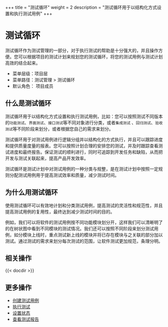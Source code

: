 +++
title = "测试循环"
weight = 2
description = "测试循环用于以结构化方式设置和执行测试用例"
+++

# 测试循环

测试循环作为测试管理的一部分，对于执行测试的帮助是十分强大的，并且操作方便。您可以根据项目的测试计划来规划您的测试循环，将您的测试用例与测试计划高效的结合起来。

- 菜单层级：项目层
- 菜单路径：测试管理 > 测试循环
- 默认角色： 项目成员

## 什么是测试循环

测试循环用于以结构化方式设置和执行测试用例，比如：您可以按照测试不同版本的`功能测试`、`界面测试`、`接口测试`等不同对象进行分类，或者`集成测试`
、`回归测试`、`验收测试`等不同阶段来划分，或者根据您自己的需求来划分。

测试循环用于对测试用例进行逻辑分组并以结构化的方式执行，并且可以跟踪进度和提供质量度量的报表。您可以按照计划合理的安排您的测试，并及时跟踪查看测试进度和最终报告。保证测试的顺利进行，同时可追踪到开发任务和缺陷，从而把开发与测试关联起来，提高产品开发效率。

测试循环是测试计划中对测试用例的一种分类与规整，是在测试计划中按照一定规则分配测试用例用于提高测试效率和质量，减少测试时间。

## 为什么用测试循环

使用测试循环可以有效地计划和分类测试用例，提高测试的灵活性和规范性，并且提高测试用例的复用性，最终达到减少测试时间的目的。

例如，我们可以将软件的测试用例按不同功能模块划分开，这样我们可以清晰明了的在树状图中看到不同模块的测试情况。我们还可以按照不同阶段来划分测试用例，如分模块上线时，重点测试新上线的模块并将已存在模块与之关联的部分加以测试。通过测试的需求来划分每次测试的范围，让软件测试更加规范，条理分明。

## 相关操作

{{< docdir >}}

## 更多操作

- [创建测试用例](../case-management/create-case)
- [执行测试](../execution-test/execution)
- [设置状态](../setting/status)
- [查看测试报告](../test-report/)